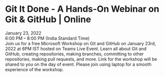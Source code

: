 # Git It Done - A Hands-On Webinar on Git & GitHub | Online

January 23, 2022 </br>
6:00 PM – 8:00 PM (India Standard Time)</br>
Join us for a free Microsoft Workshop on Git and GitHub on January 23rd, 2022 at 6PM IST hosted on Teams Live Event. Learn all about Git and GitHub, creating repositories, making branches, committing to other repositories, making pull requests, and more. Link for the workshop will be shared to you on the day of event. Please join using laptop for a smooth experience of the workshop.
